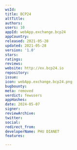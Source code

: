 ```yaml
---
wsId: 
title: BCP24
altTitle: 
authors: 
users: 10
appId: webApp.exchange.bcp24
appCountry: 
released: 2021-05-28
updated: 2021-05-28
version: '1.0'
stars: 
ratings: 
reviews: 
website: http://ex.bcp24.io
repository: 
issue: 
icon: webApp.exchange.bcp24.png
bugbounty: 
meta: removed
verdict: fewusers
appHashes: 
date: 2024-05-07
signer: 
reviewArchive: 
twitter: 
social: 
redirect_from: 
developerName: PHU DIANET
features: 

---
```


